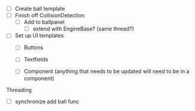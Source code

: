 - [ ] Create ball template
- [ ] Finish off CollisionDetection
    - [ ] Add to ballpanel
        - [ ] extend with EngineBase? (same thread?)
- [ ] Set up UI templates
    - [ ] Buttons
    - [ ] Textfields
    - [ ] Component (anything that needs to be updated will need to be in a component)
    

Threading
 - [ ] synchronize add ball func